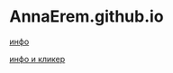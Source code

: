 # AnnaErem.github.io
<p><a href="https://annaerem.github.io/">инфо</a></p>
<p><a href="https://annaerem.github.io/func_00_passport.html">инфо и кликер</a></p>

